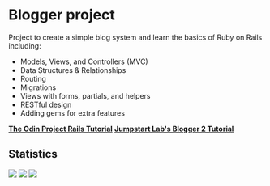# Blogger project
Project to create a simple blog system and learn the basics of Ruby on Rails including:
  - Models, Views, and Controllers (MVC)
  - Data Structures & Relationships
  - Routing
  - Migrations
  - Views with forms, partials, and helpers
  - RESTful design
  - Adding gems for extra features

**[The Odin Project Rails Tutorial](https://www.theodinproject.com/courses/ruby-on-rails/lessons/ruby-on-rails-ruby-on-rails?ref=lnav)**
**[Jumpstart Lab's Blogger 2 Tutorial](http://tutorials.jumpstartlab.com/projects/blogger.html)**

## Statistics
   ![](https://img.shields.io/badge/Rails-6.0.3.3-informational?style=flat&logo=<LOGO_NAME>&logoColor=white&color=2bbc8a)    ![](https://img.shields.io/badge/Code-HTML-informational?style=flat&logo=<LOGO_NAME>&logoColor=white&color=2bbc8a) ![](https://img.shields.io/badge/Code-CSS-informational?style=flat&logo=<LOGO_NAME>&logoColor=white&color=2bbc8a)
